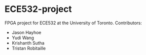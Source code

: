 # ECE532-project
FPGA project for ECE532 at the University of Toronto.
Contributors:
  - Jason Hayhoe
  - Yudi Wang
  - Krishanth Sutha
  - Tristan Robitaille

